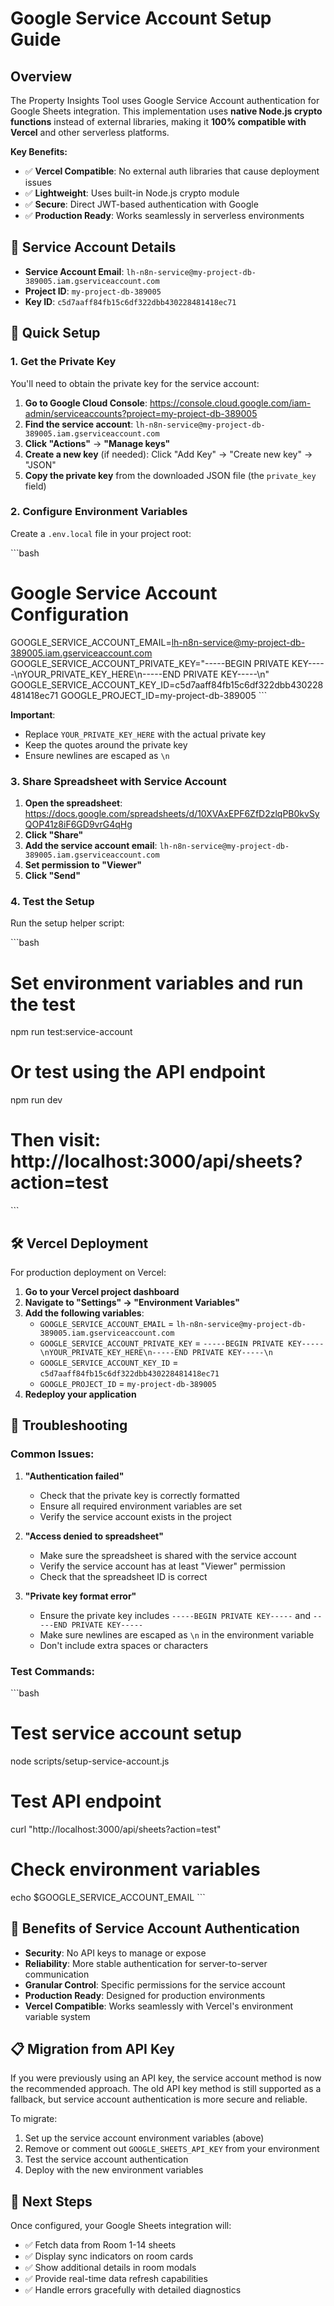 # Google Service Account Setup Guide

## Overview

The Property Insights Tool uses Google Service Account authentication for Google Sheets integration. This implementation uses **native Node.js crypto functions** instead of external libraries, making it **100% compatible with Vercel** and other serverless platforms.

**Key Benefits:**
- ✅ **Vercel Compatible**: No external auth libraries that cause deployment issues
- ✅ **Lightweight**: Uses built-in Node.js crypto module
- ✅ **Secure**: Direct JWT-based authentication with Google
- ✅ **Production Ready**: Works seamlessly in serverless environments

## 🔐 Service Account Details

- **Service Account Email**: `lh-n8n-service@my-project-db-389005.iam.gserviceaccount.com`
- **Project ID**: `my-project-db-389005`
- **Key ID**: `c5d7aaff84fb15c6df322dbb430228481418ec71`

## 🚀 Quick Setup

### 1. Get the Private Key

You'll need to obtain the private key for the service account:

1. **Go to Google Cloud Console**: https://console.cloud.google.com/iam-admin/serviceaccounts?project=my-project-db-389005
2. **Find the service account**: `lh-n8n-service@my-project-db-389005.iam.gserviceaccount.com`
3. **Click "Actions"** → **"Manage keys"**
4. **Create a new key** (if needed): Click "Add Key" → "Create new key" → "JSON"
5. **Copy the private key** from the downloaded JSON file (the `private_key` field)

### 2. Configure Environment Variables

Create a `.env.local` file in your project root:

\`\`\`bash
# Google Service Account Configuration
GOOGLE_SERVICE_ACCOUNT_EMAIL=lh-n8n-service@my-project-db-389005.iam.gserviceaccount.com
GOOGLE_SERVICE_ACCOUNT_PRIVATE_KEY="-----BEGIN PRIVATE KEY-----\nYOUR_PRIVATE_KEY_HERE\n-----END PRIVATE KEY-----\n"
GOOGLE_SERVICE_ACCOUNT_KEY_ID=c5d7aaff84fb15c6df322dbb430228481418ec71
GOOGLE_PROJECT_ID=my-project-db-389005
\`\`\`

**Important**: 
- Replace `YOUR_PRIVATE_KEY_HERE` with the actual private key
- Keep the quotes around the private key
- Ensure newlines are escaped as `\n`

### 3. Share Spreadsheet with Service Account

1. **Open the spreadsheet**: https://docs.google.com/spreadsheets/d/10XVAxEPF6ZfD2zlqPB0kvSyQOP41z8iF6GD9vrG4qHg
2. **Click "Share"**
3. **Add the service account email**: `lh-n8n-service@my-project-db-389005.iam.gserviceaccount.com`
4. **Set permission to "Viewer"**
5. **Click "Send"**

### 4. Test the Setup

Run the setup helper script:

\`\`\`bash
# Set environment variables and run the test
npm run test:service-account

# Or test using the API endpoint
npm run dev
# Then visit: http://localhost:3000/api/sheets?action=test
\`\`\`

## 🛠️ Vercel Deployment

For production deployment on Vercel:

1. **Go to your Vercel project dashboard**
2. **Navigate to "Settings" → "Environment Variables"**
3. **Add the following variables**:
   - `GOOGLE_SERVICE_ACCOUNT_EMAIL` = `lh-n8n-service@my-project-db-389005.iam.gserviceaccount.com`
   - `GOOGLE_SERVICE_ACCOUNT_PRIVATE_KEY` = `-----BEGIN PRIVATE KEY-----\nYOUR_PRIVATE_KEY_HERE\n-----END PRIVATE KEY-----\n`
   - `GOOGLE_SERVICE_ACCOUNT_KEY_ID` = `c5d7aaff84fb15c6df322dbb430228481418ec71`
   - `GOOGLE_PROJECT_ID` = `my-project-db-389005`
4. **Redeploy your application**

## 🔧 Troubleshooting

### Common Issues:

1. **"Authentication failed"**
   - Check that the private key is correctly formatted
   - Ensure all required environment variables are set
   - Verify the service account exists in the project

2. **"Access denied to spreadsheet"**
   - Make sure the spreadsheet is shared with the service account
   - Verify the service account has at least "Viewer" permission
   - Check that the spreadsheet ID is correct

3. **"Private key format error"**
   - Ensure the private key includes `-----BEGIN PRIVATE KEY-----` and `-----END PRIVATE KEY-----`
   - Make sure newlines are escaped as `\n` in the environment variable
   - Don't include extra spaces or characters

### Test Commands:

\`\`\`bash
# Test service account setup
node scripts/setup-service-account.js

# Test API endpoint
curl "http://localhost:3000/api/sheets?action=test"

# Check environment variables
echo $GOOGLE_SERVICE_ACCOUNT_EMAIL
\`\`\`

## 🎯 Benefits of Service Account Authentication

- **Security**: No API keys to manage or expose
- **Reliability**: More stable authentication for server-to-server communication
- **Granular Control**: Specific permissions for the service account
- **Production Ready**: Designed for production environments
- **Vercel Compatible**: Works seamlessly with Vercel's environment variable system

## 📋 Migration from API Key

If you were previously using an API key, the service account method is now the recommended approach. The old API key method is still supported as a fallback, but service account authentication is more secure and reliable.

To migrate:
1. Set up the service account environment variables (above)
2. Remove or comment out `GOOGLE_SHEETS_API_KEY` from your environment
3. Test the service account authentication
4. Deploy with the new environment variables

## 🚀 Next Steps

Once configured, your Google Sheets integration will:
- ✅ Fetch data from Room 1-14 sheets
- ✅ Display sync indicators on room cards
- ✅ Show additional details in room modals
- ✅ Provide real-time data refresh capabilities
- ✅ Handle errors gracefully with detailed diagnostics
